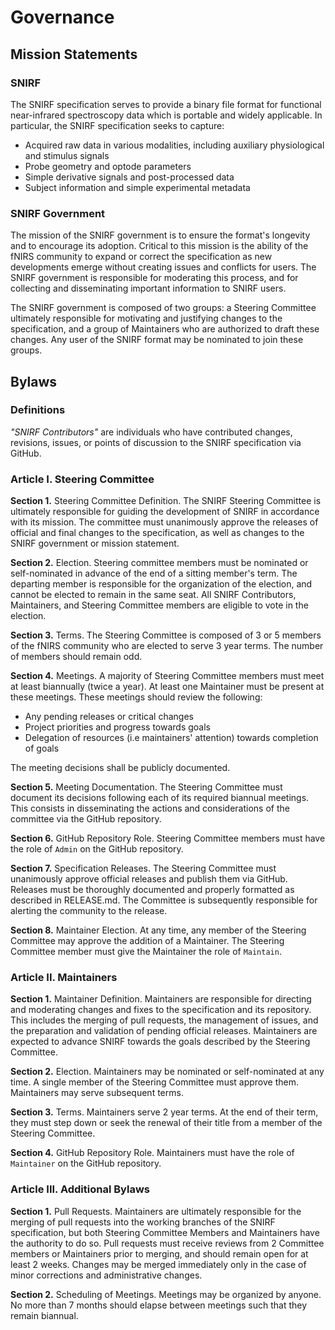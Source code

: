 # Governance

## Mission Statements
### SNIRF
The SNIRF specification serves to provide a binary file format for functional near-infrared spectroscopy data which is portable and widely applicable. In particular, the SNIRF specification seeks to capture:
- Acquired raw data in various modalities, including auxiliary physiological and stimulus signals
- Probe geometry and optode parameters
- Simple derivative signals and post-processed data
- Subject information and simple experimental metadata

### SNIRF Government
The mission of the SNIRF government is to ensure the format's longevity and to encourage its adoption. Critical to this mission is the ability of the fNIRS community to expand or correct the specification as new developments emerge without creating issues and conflicts for users. The SNIRF government is responsible for moderating this process, and for collecting and disseminating important information to SNIRF users.

The SNIRF government is composed of two groups: a Steering Committee ultimately responsible for motivating and justifying changes to the specification, and a group of Maintainers who are authorized to draft these changes.
Any user of the SNIRF format may be nominated to join these groups.

## Bylaws

### Definitions

_"SNIRF Contributors"_ are individuals who have contributed changes, revisions, issues, or points of discussion to the SNIRF specification via GitHub.

### Article I. Steering Committee

**Section 1.** Steering Committee Definition. The SNIRF Steering Committee is ultimately responsible for guiding the development of SNIRF in accordance with its mission. The committee must unanimously approve the releases of official and final changes to the specification, as well as changes to the SNIRF government or mission statement.

**Section 2.** Election. Steering committee members must be nominated or self-nominated in advance of the end of a sitting member's term. The departing member is responsible for the organization of the election, and cannot be elected to remain in the same seat. All SNIRF Contributors, Maintainers, and Steering Committee members are eligible to vote in the election.

**Section 3.** Terms. The Steering Committee is composed of 3 or 5 members of the fNIRS community who are elected to serve 3 year terms. The number of members should remain odd.

**Section 4.** Meetings. A majority of Steering Committee members must meet at least biannually (twice a year). At least one Maintainer must be present at these meetings. These meetings should review the following:
- Any pending releases or critical changes
- Project priorities and progress towards goals
- Delegation of resources (i.e maintainers' attention) towards completion of goals

The meeting decisions shall be publicly documented.

**Section 5.** Meeting Documentation. The Steering Committee must document its decisions following each of its required biannual meetings. This consists in disseminating the actions and considerations of the committee via the GitHub repository.

**Section 6.** GitHub Repository Role. Steering Committee members must have the role of `Admin` on the GitHub repository.  

**Section 7.** Specification Releases. The Steering Committee must unanimously approve official releases and publish them via GitHub. Releases must be thoroughly documented and properly formatted as described in RELEASE.md. The Committee is subsequently responsible for alerting the community to the release.

**Section 8.** Maintainer Election. At any time, any member of the Steering Committee may approve the addition of a Maintainer. The Steering Committee member must give the Maintainer the role of `Maintain`.

### Article II. Maintainers

**Section 1.** Maintainer Definition. Maintainers are responsible for directing and moderating changes and fixes to the specification and its repository. This includes the merging of pull requests, the management of issues, and the preparation and validation of pending official releases. Maintainers are expected to advance SNIRF towards the goals described by the Steering Committee.

**Section 2.** Election. Maintainers may be nominated or self-nominated at any time. A single member of the Steering Committee must approve them. Maintainers may serve subsequent terms.

**Section 3.** Terms. Maintainers serve 2 year terms. At the end of their term, they must step down or seek the renewal of their title from a member of the Steering Committee.

**Section 4.** GitHub Repository Role. Maintainers must have the role of `Maintainer` on the GitHub repository.

### Article III. Additional Bylaws

**Section 1.** Pull Requests. Maintainers are ultimately responsible for the merging of pull requests into the working branches of the SNIRF specification, but both Steering Committee Members and Maintainers have the authority to do so. Pull requests must receive reviews from 2 Committee members or Maintainers prior to merging, and should remain open for at least 2 weeks. Changes may be merged immediately only in the case of minor corrections and administrative changes.

**Section 2.** Scheduling of Meetings. Meetings may be organized by anyone. No more than 7 months should elapse between meetings such that they remain biannual.
